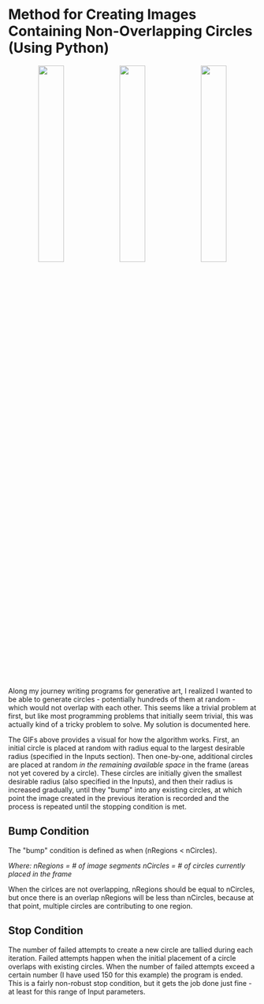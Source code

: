 # Method for Creating Images Containing Non-Overlapping Circles (Using Python)

<p style="text-align:center">
   <img src="https://github.com/gaw1ik/Method-for-creating-image-with-non-overlapping-circles/blob/master/test1.gif" width="32%"/>
   <img src="https://github.com/gaw1ik/Method-for-creating-image-with-non-overlapping-circles/blob/master/test2.gif" width="32%"/> 
   <img src="https://github.com/gaw1ik/Method-for-creating-image-with-non-overlapping-circles/blob/master/test3.gif" width="32%"/> 
</p>

Along my journey writing programs for generative art, I realized I wanted to be able to generate circles - potentially hundreds of them at random - which would not overlap with each other. This seems like a trivial problem at first, but like most programming problems that initially seem trivial, this was actually kind of a tricky problem to solve. My solution is documented here.

The GIFs above provides a visual for how the algorithm works. First, an initial circle is placed at random with radius equal to the largest desirable radius (specified in the Inputs section). Then one-by-one, additional circles are placed at random *in the remaining available space* in the frame (areas not yet covered by a circle). These circles are initially given the smallest desirable radius (also specified in the Inputs), and then their radius is increased gradually, until they "bump" into any existing circles, at which point the image created in the previous iteration is recorded and the process is repeated until the stopping condition is met.

## Bump Condition
The "bump" condition is defined as when (nRegions < nCircles). 

*Where:
nRegions = # of image segments
nCircles = # of circles currently placed in the frame*

When the cirlces are not overlapping, nRegions should be equal to nCircles, but once there is an overlap nRegions will be less than nCircles, because at that point, multiple circles are contributing to one region.

## Stop Condition
The number of failed attempts to create a new circle are tallied during each iteration. Failed attempts happen when the initial placement of a circle overlaps with existing circles. When the number of failed attempts exceed a certain number (I have used 150 for this example) the program is ended. This is a fairly non-robust stop condition, but it gets the job done just fine - at least for this range of Input parameters.

